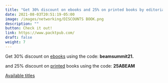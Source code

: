 ```yaml
---
title: "Get 30% discount on ebooks and 25% on printed books by editorial Packt"
date: 2021-08-03T20:51:19-05:00
image: /images/networking/DISCOUNTS BOOK.png
description: ""
button: Check it out! 
link: https://www.packtpub.com/
draft: false
weight: 7
---
```


Get 30% discount on [ebooks](https://www.packtpub.com/) using the code: **beamsummit21.**


and 25% discount on [printed](https://www.amazon.com/gp/mpc/A3JPJA3DJ8YT9N) books using the code: **25ABEAM**


[Available titles](https://docs.google.com/spreadsheets/d/1t8TiqF46yfdqWTUCPtHt0ZRRF_usTIo99Q9waaC8bg4/edit?usp=sharing)

